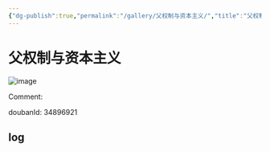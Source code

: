 ```yaml
---
{"dg-publish":true,"permalink":"/gallery/父权制与资本主义/","title":"父权制与资本主义","created":"2025-05-31T15:43:35.575+08:00"}
---
```



# 父权制与资本主义

![image](https://hiraeth-picbed.oss-cn-beijing.aliyuncs.com/20250531154335.webp)

Comment: 



doubanId: 34896921

## log

